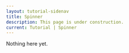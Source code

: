 ```yaml
---
layout: tutorial-sidenav
title: Spinner
description: This page is under construction.
current: Tutorial | Spinner
---
```


Nothing here yet.